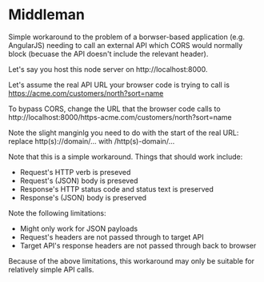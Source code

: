 # Middleman

Simple workaround to the problem of a borwser-based application (e.g. AngularJS) needing to call an external API which CORS would normally block (becuase the API doesn't include the relevant header).

Let's say you host this node server on http://localhost:8000.

Let's assume the real API URL your browser code is trying to call is https://acme.com/customers/north?sort=name

To bypass CORS, change the URL that the browser code calls to http://localhost:8000/https-acme.com/customers/north?sort=name

Note the slight manginlg you need to do with the start of the real URL: replace http(s)://domain/... with /http(s)-domain/...

Note that this is a simple workaround. Things that should work include:

- Request's HTTP verb is preseved
- Request's (JSON) body is preseved
- Response's HTTP status code and status text is preserved
- Response's (JSON) body is preserved

Note the following limitations:

- Might only work for JSON payloads
- Request's headers are not passed through to target API
- Target API's response headers are not passed through back to browser

Because of the above limitations, this workaround may only be suitable for relatively simple API calls.
